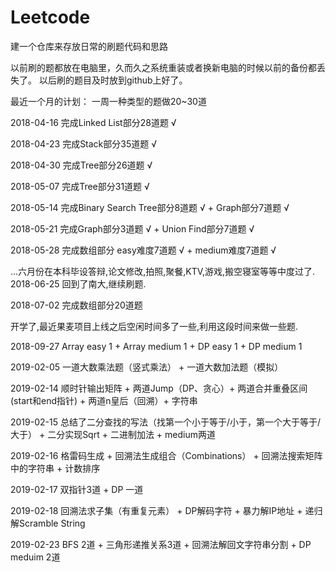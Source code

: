 # Leetcode
建一个仓库来存放日常的刷题代码和思路

以前刷的题都放在电脑里，久而久之系统重装或者换新电脑的时候以前的备份都丢失了。
以后刷的题目及时放到github上好了。

最近一个月的计划：
一周一种类型的题做20~30道

2018-04-16 完成Linked List部分28道题 √

2018-04-23 完成Stack部分35道题 √

2018-04-30 完成Tree部分26道题 √

2018-05-07 完成Tree部分31道题 √

2018-05-14 完成Binary Search Tree部分8道题 √ + Graph部分7道题 √

2018-05-21 完成Graph部分3道题 √ + Union Find部分7道题 √

2018-05-28 完成数组部分 easy难度7道题 √ + medium难度7道题 √

...六月份在本科毕设答辩,论文修改,拍照,聚餐,KTV,游戏,搬空寝室等等中度过了.
2018-06-25 回到了南大,继续刷题.

2018-07-02 完成数组部分20道题 

开学了,最近果麦项目上线之后空闲时间多了一些,利用这段时间来做一些题.

2018-09-27 Array easy 1 + Array medium 1 + DP easy 1 + DP medium 1

2019-02-05 一道大数乘法题（竖式乘法） + 一道大数加法题（模拟）

2019-02-14 顺时针输出矩阵 +  两道Jump（DP、贪心）+ 两道合并重叠区间(start和end指针) + 两道n皇后（回溯）+ 字符串

2019-02-15 总结了二分查找的写法（找第一个小于等于/小于，第一个大于等于/大于） + 二分实现Sqrt + 二进制加法 + medium两道

2019-02-16 格雷码生成 + 回溯法生成组合（Combinations） + 回溯法搜索矩阵中的字符串 + 计数排序

2019-02-17 双指针3道 + DP 一道

2019-02-18 回溯法求子集（有重复元素） + DP解码字符 + 暴力解IP地址 + 递归解Scramble String

2019-02-23 BFS 2道 + 三角形递推关系3道 + 回溯法解回文字符串分割 + DP meduim 2道 